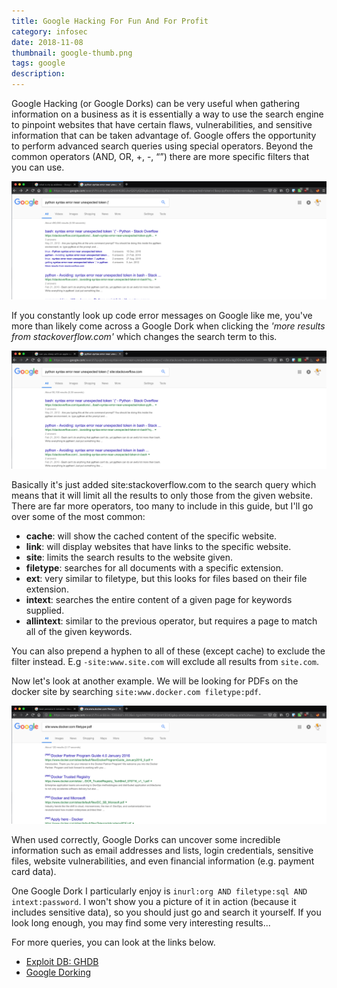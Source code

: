 ```yaml
---
title: Google Hacking For Fun And For Profit
category: infosec
date: 2018-11-08
thumbnail: google-thumb.png
tags: google
description:
---
```


Google Hacking (or Google Dorks) can be very useful when gathering information on a business as it is essentially a way to use the search engine to pinpoint websites that have certain flaws, vulnerabilities, and sensitive information that can be taken advantage of. Google offers the opportunity to perform advanced search queries using special operators. Beyond the common operators (AND, OR, +, -, “”) there are more specific filters that you can use.

![image-alternative](/website/article/static/img/google-search.png)

If you constantly look up code error messages on Google like me, you've more than likely come across a Google Dork when clicking the *'more results from stackoverflow.com'* which changes the search term to this.

![image-alternative](/website/article/static/img/google-dork-search.png)

Basically it's just added site:stackoverflow.com to the search query which means that it will limit all the results to only those from the given website. There are far more operators, too many to include in this guide, but I'll go over some of the most common:

* **cache**: will show the cached content of the specific website.
* **link**: will display websites that have links to the specific website.
* **site**: limits the search results to the website given.
* **filetype**: searches for all documents with a specific extension.
* **ext**: very similar to filetype, but this looks for files based on their file extension.
* **intext**: searches the entire content of a given page for keywords supplied.
* **allintext**: similar to the previous operator, but requires a page to match all of the given keywords.

You can also prepend a hyphen to all of these (except cache) to exclude the filter instead. E.g `-site:www.site.com` will exclude all results from `site.com`.

Now let's look at another example. We will be looking for PDFs on the docker site by searching `site:www.docker.com filetype:pdf`.

![image-alternative](/website/article/static/img/google-docker.png)

When used correctly, Google Dorks can uncover some incredible information such as email addresses and lists, login credentials, sensitive files, website vulnerabilities, and even financial information (e.g. payment card data).

One Google Dork I particularly enjoy is `inurl:org AND filetype:sql AND intext:password`. I won't show you a picture of it in action (because it includes sensitive data), so you should just go and search it yourself. If you look long enough, you may find some very interesting results...

For more queries, you can look at the links below.

* [Exploit DB: GHDB](https://www.exploit-db.com/google-hacking-database/)
* [Google Dorking](http://www.google-dorking.com/)

